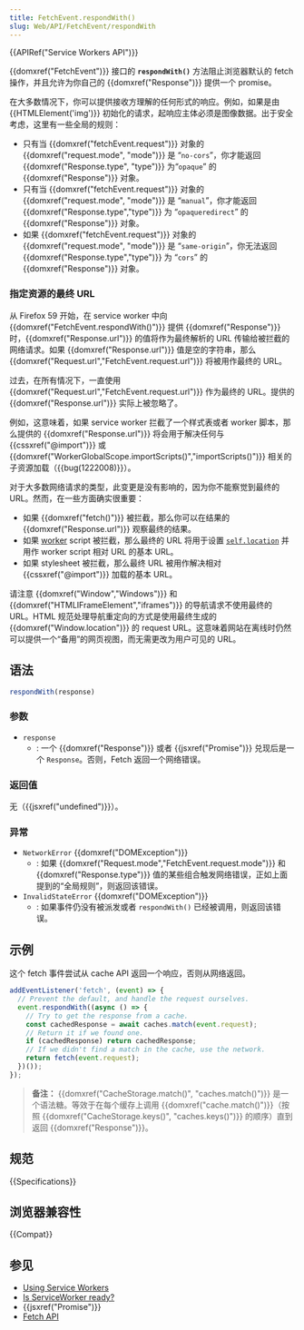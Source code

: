 ```yaml
---
title: FetchEvent.respondWith()
slug: Web/API/FetchEvent/respondWith
---
```

{{APIRef("Service Workers API")}}

{{domxref("FetchEvent")}} 接口的 **`respondWith()`** 方法阻止浏览器默认的 fetch 操作，并且允许为你自己的 {{domxref("Response")}} 提供一个 promise。

在大多数情况下，你可以提供接收方理解的任何形式的响应。例如，如果是由 {{HTMLElement('img')}} 初始化的请求，起响应主体必须是图像数据。出于安全考虑，这里有一些全局的规则：

- 只有当 {{domxref("fetchEvent.request")}} 对象的 {{domxref("request.mode", "mode")}} 是 “`no-cors`”，你才能返回 {{domxref("Response.type", "type")}} 为“`opaque`” 的 {{domxref("Response")}} 对象。
- 只有当 {{domxref("fetchEvent.request")}} 对象的 {{domxref("request.mode", "mode")}} 是 “`manual`”，你才能返回 {{domxref("Response.type","type")}} 为 “`opaqueredirect`” 的 {{domxref("Response")}} 对象。
- 如果 {{domxref("fetchEvent.request")}} 对象的 {{domxref("request.mode", "mode")}} 是 “`same-origin`”，你无法返回 {{domxref("Response.type","type")}} 为 “`cors`” 的 {{domxref("Response")}} 对象。

### 指定资源的最终 URL

从 Firefox 59 开始，在 service worker 中向 {{domxref("FetchEvent.respondWith()")}} 提供 {{domxref("Response")}} 时，{{domxref("Response.url")}} 的值将作为最终解析的 URL 传输给被拦截的网络请求。如果 {{domxref("Response.url")}} 值是空的字符串，那么 {{domxref("Request.url","FetchEvent.request.url")}} 将被用作最终的 URL。

过去，在所有情况下，一直使用 {{domxref("Request.url","FetchEvent.request.url")}} 作为最终的 URL。提供的 {{domxref("Response.url")}} 实际上被忽略了。

例如，这意味着，如果 service worker 拦截了一个样式表或者 worker 脚本，那么提供的 {{domxref("Response.url")}} 将会用于解决任何与 {{cssxref("@import")}} 或 {{domxref("WorkerGlobalScope.importScripts()","importScripts()")}} 相关的子资源加载（{{bug(1222008)}}）。

对于大多数网络请求的类型，此变更是没有影响的，因为你不能察觉到最终的 URL。然而，在一些方面确实很重要：

- 如果 {{domxref("fetch()")}} 被拦截，那么你可以在结果的 {{domxref("Response.url")}} 观察最终的结果。
- 如果 [worker](/zh-CN/docs/Web/API/Web_Workers_API) script 被拦截，那么最终的 URL 将用于设置 [`self.location`](/zh-CN/docs/Web/API/WorkerGlobalScope/location) 并用作 worker script 相对 URL 的基本 URL。
- 如果 stylesheet 被拦截，那么最终 URL 被用作解决相对 {{cssxref("@import")}} 加载的基本 URL。

请注意 {{domxref("Window","Windows")}} 和 {{domxref("HTMLIFrameElement","iframes")}} 的导航请求不使用最终的 URL。HTML 规范处理导航重定向的方式是使用最终生成的 {{domxref("Window.location")}} 的 request URL。这意味着网站在离线时仍然可以提供一个“备用”的网页视图，而无需更改为用户可见的 URL。

## 语法

```js
respondWith(response)
```

### 参数

- `response`
  - : 一个 {{domxref("Response")}} 或者 {{jsxref("Promise")}} 兑现后是一个 `Response`。否则，Fetch 返回一个网络错误。

### 返回值

无（{{jsxref("undefined")}}）。

### 异常

- `NetworkError` {{domxref("DOMException")}}
  - : 如果 {{domxref("Request.mode","FetchEvent.request.mode")}} 和 {{domxref("Response.type")}} 值的某些组合触发网络错误，正如上面提到的“全局规则”，则返回该错误。
- `InvalidStateError` {{domxref("DOMException")}}
  - : 如果事件仍没有被派发或者 `respondWith()` 已经被调用，则返回该错误。

## 示例

这个 fetch 事件尝试从 cache API 返回一个响应，否则从网络返回。

```js
addEventListener('fetch', (event) => {
  // Prevent the default, and handle the request ourselves.
  event.respondWith((async () => {
    // Try to get the response from a cache.
    const cachedResponse = await caches.match(event.request);
    // Return it if we found one.
    if (cachedResponse) return cachedResponse;
    // If we didn't find a match in the cache, use the network.
    return fetch(event.request);
  })());
});
```

> **备注：** {{domxref("CacheStorage.match()", "caches.match()")}} 是一个语法糖。等效于在每个缓存上调用 {{domxref("cache.match()")}}（按照 {{domxref("CacheStorage.keys()", "caches.keys()")}} 的顺序）直到返回 {{domxref("Response")}}。

## 规范

{{Specifications}}

## 浏览器兼容性

{{Compat}}

## 参见

- [Using Service Workers](/zh-CN/docs/Web/API/Service_Worker_API/Using_Service_Workers)
- [Is ServiceWorker ready?](https://jakearchibald.github.io/isserviceworkerready/)
- {{jsxref("Promise")}}
- [Fetch API](/zh-CN/docs/Web/API/Fetch_API)
